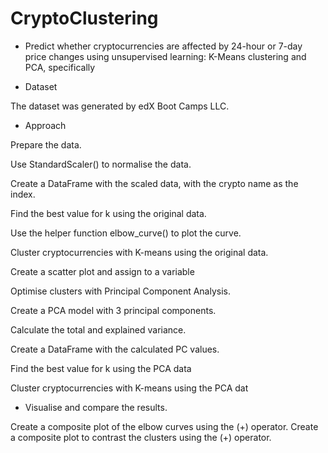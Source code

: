 # CryptoClustering

- Predict whether cryptocurrencies are affected by 24-hour or 7-day price changes using unsupervised learning: K-Means clustering and PCA, specifically

- Dataset
  
The dataset was generated by edX Boot Camps LLC.

- Approach

Prepare the data.

Use StandardScaler() to normalise the data.

Create a DataFrame with the scaled data, with the crypto name as the index.

Find the best value for k using the original data.

Use the helper function elbow_curve() to plot the curve.

Cluster cryptocurrencies with K-means using the original data.

Create a scatter plot and assign to a variable

Optimise clusters with Principal Component Analysis.

Create a PCA model with 3 principal components.

Calculate the total and explained variance.

Create a DataFrame with the calculated PC values.

Find the best value for k using the PCA data

Cluster cryptocurrencies with K-means using the PCA dat

- Visualise and compare the results.

Create a composite plot of the elbow curves using the (+) operator.
Create a composite plot to contrast the clusters using the (+) operator.
